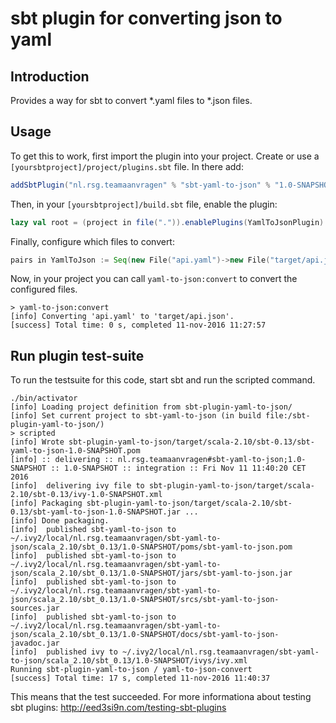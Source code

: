 # sbt plugin for converting json to yaml

## Introduction
Provides a way for sbt to convert *.yaml files to *.json files.
## Usage
To get this to work, first import the plugin into your project. Create or use
a `[yoursbtproject]/project/plugins.sbt` file. In there add:
```sbt
addSbtPlugin("nl.rsg.teamaanvragen" % "sbt-yaml-to-json" % "1.0-SNAPSHOT")
```
Then, in your `[yoursbtproject]/build.sbt` file, enable the plugin:
```sbt
lazy val root = (project in file(".")).enablePlugins(YamlToJsonPlugin)
```
Finally, configure which files to convert:
```sbt
pairs in YamlToJson := Seq(new File("api.yaml")->new File("target/api.json"))
```

Now, in your project you can call `yaml-to-json:convert` to convert the configured files.
```
> yaml-to-json:convert
[info] Converting 'api.yaml' to 'target/api.json'.
[success] Total time: 0 s, completed 11-nov-2016 11:27:57
```
## Run plugin test-suite
To run the testsuite for this code, start sbt and run the scripted command.
```
./bin/activator
[info] Loading project definition from sbt-plugin-yaml-to-json/
[info] Set current project to sbt-yaml-to-json (in build file:/sbt-plugin-yaml-to-json/)
> scripted
[info] Wrote sbt-plugin-yaml-to-json/target/scala-2.10/sbt-0.13/sbt-yaml-to-json-1.0-SNAPSHOT.pom
[info] :: delivering :: nl.rsg.teamaanvragen#sbt-yaml-to-json;1.0-SNAPSHOT :: 1.0-SNAPSHOT :: integration :: Fri Nov 11 11:40:20 CET 2016
[info]  delivering ivy file to sbt-plugin-yaml-to-json/target/scala-2.10/sbt-0.13/ivy-1.0-SNAPSHOT.xml
[info] Packaging sbt-plugin-yaml-to-json/target/scala-2.10/sbt-0.13/sbt-yaml-to-json-1.0-SNAPSHOT.jar ...
[info] Done packaging.
[info]  published sbt-yaml-to-json to ~/.ivy2/local/nl.rsg.teamaanvragen/sbt-yaml-to-json/scala_2.10/sbt_0.13/1.0-SNAPSHOT/poms/sbt-yaml-to-json.pom
[info]  published sbt-yaml-to-json to ~/.ivy2/local/nl.rsg.teamaanvragen/sbt-yaml-to-json/scala_2.10/sbt_0.13/1.0-SNAPSHOT/jars/sbt-yaml-to-json.jar
[info]  published sbt-yaml-to-json to ~/.ivy2/local/nl.rsg.teamaanvragen/sbt-yaml-to-json/scala_2.10/sbt_0.13/1.0-SNAPSHOT/srcs/sbt-yaml-to-json-sources.jar
[info]  published sbt-yaml-to-json to ~/.ivy2/local/nl.rsg.teamaanvragen/sbt-yaml-to-json/scala_2.10/sbt_0.13/1.0-SNAPSHOT/docs/sbt-yaml-to-json-javadoc.jar
[info]  published ivy to ~/.ivy2/local/nl.rsg.teamaanvragen/sbt-yaml-to-json/scala_2.10/sbt_0.13/1.0-SNAPSHOT/ivys/ivy.xml
Running sbt-plugin-yaml-to-json / yaml-to-json-convert
[success] Total time: 17 s, completed 11-nov-2016 11:40:37
```
This means that the test succeeded. For more informationa about testing sbt plugins:
http://eed3si9n.com/testing-sbt-plugins